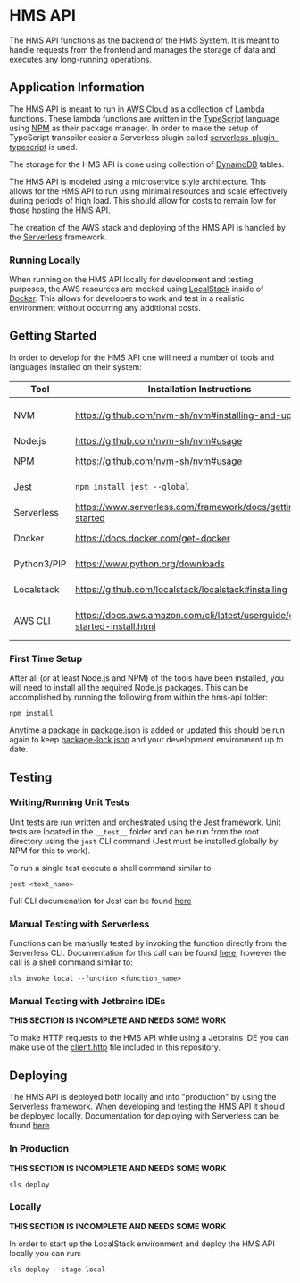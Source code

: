 [//]: # (Anytime that you do something and go "that wasn't in the documentation"...
 you should obviously update this or any other README, doc file, or comment in the code!)
# HMS API
[//]: # (TODO I feel like there is a good bit more "general" information we could include here)
The HMS API functions as the backend of the HMS System.  It is meant to handle requests from the frontend and manages the storage of data and executes any long-running operations.


## Application Information
The HMS API is meant to run in [AWS Cloud](https://aws.amazon.com/getting-started/?ref=docs_gateway) as a collection of [Lambda](https://docs.aws.amazon.com/lambda/latest/dg/welcome.html) functions.  These lambda functions are written in the [TypeScript](https://www.typescriptlang.org/) language using [NPM](https://docs.npmjs.com/about-npm) as their package manager.  In order to make the setup of TypeScript transpiler easier a Serverless plugin called [serverless-plugin-typescript](https://github.com/serverless/serverless-plugin-typescript) is used.

The storage for the HMS API is done using collection of [DynamoDB](https://aws.amazon.com/dynamodb/) tables.

The HMS API is modeled using a microservice style architecture. This allows for the HMS API to run using minimal resources and scale effectively during periods of high load.  This should allow for costs to remain low for those hosting the HMS API.

The creation of the AWS stack and deploying of the HMS API is handled by the [Serverless](https://www.serverless.com/framework/docs) framework.


### Running Locally
When running on the HMS API locally for development and testing purposes, the AWS resources are mocked using [LocalStack](https://localstack.cloud/) inside of [Docker](https://docs.docker.com/get-started/).  This allows for developers to work and test in a realistic environment without occurring any additional costs.


## Getting Started
In order to develop for the HMS API one will need a number of tools and languages installed on their system:

| Tool        | Installation Instructions                                                     | Purpose                             |
|-------------|-------------------------------------------------------------------------------|-------------------------------------|
| NVM         | https://github.com/nvm-sh/nvm#installing-and-updating                         | Installing and managing Node.js/NPM |
| Node.js     | https://github.com/nvm-sh/nvm#usage                                           | Writing code                        |
| NPM         | https://github.com/nvm-sh/nvm#usage                                           | Node package management             |
| Jest        | `npm install jest --global`                                                   | Running unit tests                  |
| Serverless  | https://www.serverless.com/framework/docs/getting-started                     | Building and deploying code         |
| Docker      | https://docs.docker.com/get-docker                                            | Running LocalStack                  |
| Python3/PIP | https://www.python.org/downloads                                              | Installing LocalStack               |
| Localstack  | https://github.com/localstack/localstack#installing                           | Mocking AWS resources               |
| AWS CLI     | https://docs.aws.amazon.com/cli/latest/userguide/getting-started-install.html | Making requests to LocalStack/AWS   |

### First Time Setup
After all (or at least Node.js and NPM) of the tools have been installed, you will need to install all the required Node.js packages.  This can be accomplished by running the following from within the hms-api folder:

```shell
npm install
```

Anytime a package in [package.json](package.json) is added or updated this should be run again to keep [package-lock.json](package-lock.json) and your development environment up to date.

## Testing
### Writing/Running Unit Tests
Unit tests are run written and orchestrated using the [Jest](https://jestjs.io/) framework.  Unit tests are located in the `__test__` folder and can be run from the root directory using the `jest` CLI command (Jest must be installed globally by NPM for this to work).

To run a single test execute a shell command similar to:

```shell
jest <text_name> 
```

Full CLI documenation for Jest can be found [here](https://jestjs.io/docs/cli)

### Manual Testing with Serverless
Functions can be manually tested by invoking the function directly from the Serverless CLI.  Documentation for this call can be found [here](https://www.serverless.com/framework/docs/providers/aws/cli-reference/invoke), however the call is a shell command similar to:

```shell
sls invoke local --function <function_name>
```

### Manual Testing with Jetbrains IDEs
[//]: # (TODO expand this section when the client.http file is fuller)
**THIS SECTION IS INCOMPLETE AND NEEDS SOME WORK**

To make HTTP requests to the HMS API while using a Jetbrains IDE you can make use of the [client.http](dev/client.http) file included in this repository.


## Deploying
The HMS API is deployed both locally and into "production" by using the Serverless framework.  When developing and testing the HMS API it should be deployed locally.  Documentation for deploying with Serverless can be found [here](https://www.serverless.com/framework/docs/providers/aws/cli-reference/deploy).

### In Production
[//]: # (TODO we will need some information about getting login credentials here eventually)
**THIS SECTION IS INCOMPLETE AND NEEDS SOME WORK**

```shell
sls deploy
```


### Locally
[//]: # (TODO Likely this section is a bit lacking and could include more about how this works)
**THIS SECTION IS INCOMPLETE AND NEEDS SOME WORK**

[//]: # (TODO currently this needs to be run twice... it is like Serverless doesn't wait for LocalStack to be running properly :shrug:)
In order to start up the LocalStack environment and deploy the HMS API locally you can run:
```shell
sls deploy --stage local
```

